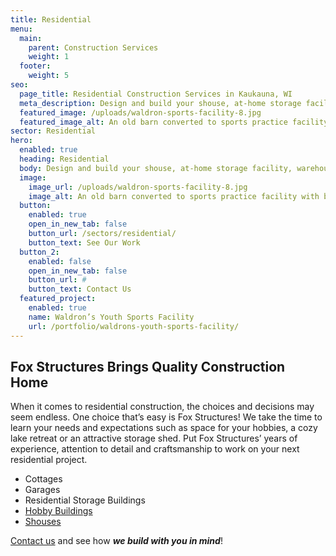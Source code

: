 ```yaml
---
title: Residential
menu:
  main:
    parent: Construction Services
    weight: 1
  footer:
    weight: 5
seo:
  page_title: Residential Construction Services in Kaukauna, WI
  meta_description: Design and build your shouse, at-home storage facility, warehouse or workshop with top-quality materials built to last.
  featured_image: /uploads/waldron-sports-facility-8.jpg
  featured_image_alt: An old barn converted to sports practice facility with blue and yellow painted basketball court and basketball hoop mounted on wall.
sector: Residential
hero: 
  enabled: true
  heading: Residential
  body: Design and build your shouse, at-home storage facility, warehouse or workshop with top-quality materials built to last.
  image: 
    image_url: /uploads/waldron-sports-facility-8.jpg
    image_alt: An old barn converted to sports practice facility with blue and yellow painted basketball court and basketball hoop mounted on wall.
  button:
    enabled: true
    open_in_new_tab: false
    button_url: /sectors/residential/
    button_text: See Our Work
  button_2:
    enabled: false
    open_in_new_tab: false
    button_url: #
    button_text: Contact Us
  featured_project: 
    enabled: true
    name: Waldron’s Youth Sports Facility
    url: /portfolio/waldrons-youth-sports-facility/
---
```


## Fox Structures Brings Quality Construction Home
When it comes to residential construction, the choices and decisions may seem endless. One choice that’s easy is Fox Structures! We take the time to learn your needs and expectations such as space for your hobbies, a cozy lake retreat or an attractive storage shed. Put Fox Structures’ years of experience, attention to detail and craftsmanship to work on your next residential project.

- Cottages
- Garages
- Residential Storage Buildings
- [Hobby Buildings](/portfolio/waldrons-youth-sports-facility/)
- [Shouses](/resources/shouse-design-ideas/)

[Contact us](/contact/) and see how **_we build with you in mind_**!